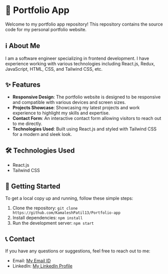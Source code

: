 # 🚀 Portfolio App

Welcome to my portfolio app repository! This repository contains the source code for my personal portfolio website.

## ℹ️ About Me

I am a software engineer specializing in frontend development. I have experience working with various technologies including React.js, Redux, JavaScript, HTML, CSS, and Tailwind CSS, etc.

## ✨ Features

- **Responsive Design**: The portfolio website is designed to be responsive and compatible with various devices and screen sizes.
- **Projects Showcase**: Showcasing my latest projects and work experience to highlight my skills and expertise.
- **Contact Form**: An interactive contact form allowing visitors to reach out to me directly.
- **Technologies Used**: Built using React.js and styled with Tailwind CSS for a modern and sleek look.

## 🛠️ Technologies Used

- React.js
- Tailwind CSS

## 🏁 Getting Started

To get a local copy up and running, follow these simple steps:

1. Clone the repository: `git clone https://github.com/KamaleshPatil13/Portfolio-app`
2. Install dependencies: `npm install`
3. Run the development server: `npm start`

## 📞 Contact

If you have any questions or suggestions, feel free to reach out to me:

- Email: [My Email ID](mailto:13kamaleshpatil@gmail.com)
- LinkedIn: [My LinkedIn Profile](https://www.linkedin.com/in/kamalesh-patil/)
